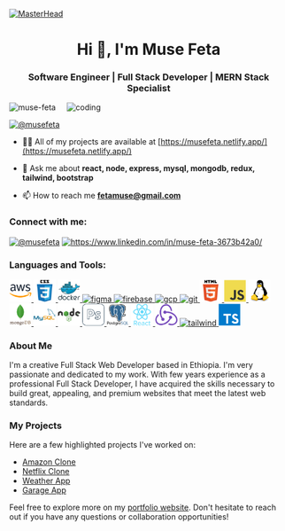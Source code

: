 [![MasterHead](https://user-images.githubusercontent.com/90049773/203906897-67fdb7bf-792c-449e-b9e8-434c15d3cd6a.gif)](https://rishavchanda.io)

<h1 align="center">Hi 👋, I'm Muse Feta</h1>
<h3 align="center">Software Engineer | Full Stack Developer | MERN Stack Specialist</h3> 

<img align="right" alt="coding" width="400"  src="https://s2.ezgif.com/tmp/ezgif-2-b79da4d518.gif"/>



<p align="left"> <img src="https://komarev.com/ghpvc/?username=muse-feta&label=Profile%20views&color=0e75b6&style=flat" alt="muse-feta" /> </p>

<p align="left"> <a href="https://twitter.com/@musefeta" target="blank"><img src="https://img.shields.io/twitter/follow/@musefeta?logo=twitter&style=for-the-badge" alt="@musefeta" /></a> </p>

- 👨‍💻 All of my projects are available at [https://musefeta.netlify.app/](https://musefeta.netlify.app/)

- 💬 Ask me about **react, node, express, mysql, mongodb, redux, tailwind, bootstrap**

- 📫 How to reach me **fetamuse@gmail.com**

<h3 align="left">Connect with me:</h3>
<p align="left">
<a href="https://twitter.com/@musefeta" target="blank"><img align="center" src="https://raw.githubusercontent.com/rahuldkjain/github-profile-readme-generator/master/src/images/icons/Social/twitter.svg" alt="@musefeta" height="30" width="40" /></a>
<a href="https://www.linkedin.com/in/muse-feta-3673b42a0/" target="blank"><img align="center" src="https://raw.githubusercontent.com/rahuldkjain/github-profile-readme-generator/master/src/images/icons/Social/linked-in-alt.svg" alt="https://www.linkedin.com/in/muse-feta-3673b42a0/" height="30" width="40" /></a>
</p>

<h3 align="left">Languages and Tools:</h3>
<p align="left"> <a href="https://aws.amazon.com" target="_blank" rel="noreferrer"> <img src="https://raw.githubusercontent.com/devicons/devicon/master/icons/amazonwebservices/amazonwebservices-original-wordmark.svg" alt="aws" width="40" height="40"/> </a> <a href="https://www.w3schools.com/css/" target="_blank" rel="noreferrer"> <img src="https://raw.githubusercontent.com/devicons/devicon/master/icons/css3/css3-original-wordmark.svg" alt="css3" width="40" height="40"/> </a> <a href="https://www.docker.com/" target="_blank" rel="noreferrer"> <img src="https://raw.githubusercontent.com/devicons/devicon/master/icons/docker/docker-original-wordmark.svg" alt="docker" width="40" height="40"/> </a> <a href="https://www.figma.com/" target="_blank" rel="noreferrer"> <img src="https://www.vectorlogo.zone/logos/figma/figma-icon.svg" alt="figma" width="40" height="40"/> </a> <a href="https://firebase.google.com/" target="_blank" rel="noreferrer"> <img src="https://www.vectorlogo.zone/logos/firebase/firebase-icon.svg" alt="firebase" width="40" height="40"/> </a> <a href="https://cloud.google.com" target="_blank" rel="noreferrer"> <img src="https://www.vectorlogo.zone/logos/google_cloud/google_cloud-icon.svg" alt="gcp" width="40" height="40"/> </a> <a href="https://git-scm.com/" target="_blank" rel="noreferrer"> <img src="https://www.vectorlogo.zone/logos/git-scm/git-scm-icon.svg" alt="git" width="40" height="40"/> </a> <a href="https://www.w3.org/html/" target="_blank" rel="noreferrer"> <img src="https://raw.githubusercontent.com/devicons/devicon/master/icons/html5/html5-original-wordmark.svg" alt="html5" width="40" height="40"/> </a> <a href="https://developer.mozilla.org/en-US/docs/Web/JavaScript" target="_blank" rel="noreferrer"> <img src="https://raw.githubusercontent.com/devicons/devicon/master/icons/javascript/javascript-original.svg" alt="javascript" width="40" height="40"/> </a> <a href="https://www.linux.org/" target="_blank" rel="noreferrer"> <img src="https://raw.githubusercontent.com/devicons/devicon/master/icons/linux/linux-original.svg" alt="linux" width="40" height="40"/> </a> <a href="https://www.mongodb.com/" target="_blank" rel="noreferrer"> <img src="https://raw.githubusercontent.com/devicons/devicon/master/icons/mongodb/mongodb-original-wordmark.svg" alt="mongodb" width="40" height="40"/> </a> <a href="https://www.mysql.com/" target="_blank" rel="noreferrer"> <img src="https://raw.githubusercontent.com/devicons/devicon/master/icons/mysql/mysql-original-wordmark.svg" alt="mysql" width="40" height="40"/> </a> <a href="https://nodejs.org" target="_blank" rel="noreferrer"> <img src="https://raw.githubusercontent.com/devicons/devicon/master/icons/nodejs/nodejs-original-wordmark.svg" alt="nodejs" width="40" height="40"/> </a> <a href="https://www.photoshop.com/en" target="_blank" rel="noreferrer"> <img src="https://raw.githubusercontent.com/devicons/devicon/master/icons/photoshop/photoshop-line.svg" alt="photoshop" width="40" height="40"/> </a> <a href="https://www.postgresql.org" target="_blank" rel="noreferrer"> <img src="https://raw.githubusercontent.com/devicons/devicon/master/icons/postgresql/postgresql-original-wordmark.svg" alt="postgresql" width="40" height="40"/> </a> <a href="https://reactjs.org/" target="_blank" rel="noreferrer"> <img src="https://raw.githubusercontent.com/devicons/devicon/master/icons/react/react-original-wordmark.svg" alt="react" width="40" height="40"/> </a> <a href="https://redux.js.org" target="_blank" rel="noreferrer"> <img src="https://raw.githubusercontent.com/devicons/devicon/master/icons/redux/redux-original.svg" alt="redux" width="40" height="40"/> </a> <a href="https://tailwindcss.com/" target="_blank" rel="noreferrer"> <img src="https://www.vectorlogo.zone/logos/tailwindcss/tailwindcss-icon.svg" alt="tailwind" width="40" height="40"/> </a> <a href="https://www.typescriptlang.org/" target="_blank" rel="noreferrer"> <img src="https://raw.githubusercontent.com/devicons/devicon/master/icons/typescript/typescript-original.svg" alt="typescript" width="40" height="40"/> </a> </p>



### About Me

I'm a creative Full Stack Web Developer based in Ethiopia. I'm very passionate and dedicated to my work. With few years experience as a professional Full Stack Developer, I have acquired the skills necessary to build great, appealing, and premium websites that meet the latest web standards.

### My Projects

Here are a few highlighted projects I've worked on:

- [Amazon Clone](https://muse-amazon-clone.netlify.app/)
- [Netflix Clone](https://muse-netflix.netlify.app/)
- [Weather App](https://muse-weather.netlify.app/)
- [Garage App](https://github.com/Muse-feta/GarageAppProject)

Feel free to explore more on my [portfolio website](https://musefeta.netlify.app/). Don't hesitate to reach out if you have any questions or collaboration opportunities!

